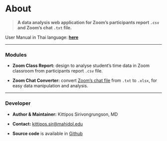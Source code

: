 About
================

> **A data analysis web application for Zoom’s participants report
> `.csv` and Zoom’s chat `.txt` file.**

User Manual in Thai language:
[**here**](https://lightbridge-ks.github.io/ZoomInterface/)

------------------------------------------------------------------------

### Modules

-   **Zoom Class Report:** design to analyse student’s time data in Zoom
    classroom from participants report `.csv` file.

-   **Zoom Chat Converter:** convert [Zoom’s chat
    file](https://support.zoom.us/hc/en-us/articles/115004792763-Saving-in-meeting-chat)
    from `.txt` to `.xlsx`, for easy data manipulation and analysis.

------------------------------------------------------------------------

### Developer

-   **Author & Maintainer:** Kittipos Sirivongrungson, MD

-   **Contact:** [kittipos.sir@mahidol.edu](kittipos.sir@mahidol.edu)

-   **Source code** is available in
    [Github](https://github.com/Lightbridge-KS/ZoomInterface)
